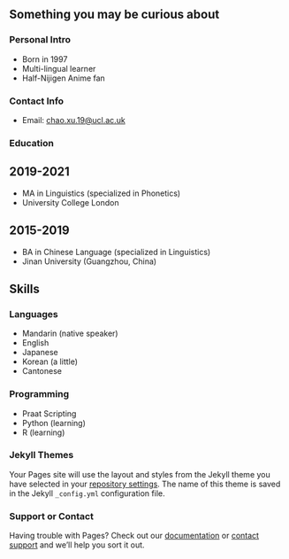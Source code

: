 ## Something you may be curious about
### Personal Intro
- Born in 1997
- Multi-lingual learner
- Half-Nijigen Anime fan

### Contact Info
- Email: [chao.xu.19@ucl.ac.uk](mailto:chao.xu.19@ucl.ac.uk)

### Education
## 2019-2021
- MA in Linguistics (specialized in Phonetics)
- University College London

## 2015-2019
- BA in Chinese Language (specialized in Linguistics)
- Jinan University (Guangzhou, China)

## Skills
### Languages
- Mandarin (native speaker)
- English
- Japanese
- Korean (a little)
- Cantonese

### Programming
- Praat Scripting
- Python (learning)
- R (learning)

### Jekyll Themes

Your Pages site will use the layout and styles from the Jekyll theme you have selected in your [repository settings](https://github.com/chaoxu2020/chaoxu2020.GitHub.io/settings/pages). The name of this theme is saved in the Jekyll `_config.yml` configuration file.

### Support or Contact

Having trouble with Pages? Check out our [documentation](https://docs.github.com/categories/github-pages-basics/) or [contact support](https://support.github.com/contact) and we’ll help you sort it out.
